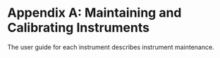# Appendix A: Maintaining and Calibrating Instruments

The user guide for each instrument describes instrument maintenance.

